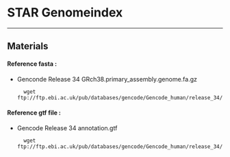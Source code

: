 # STAR Genomeindex
------------------------------
## Materials
#### Reference fasta :

* Genconde Release 34 GRch38.primary_assembly.genome.fa.gz

        wget ftp://ftp.ebi.ac.uk/pub/databases/gencode/Gencode_human/release_34/GRCh38.primary_assembly.genome.fa.gz

#### Reference gtf file :

* Gencode Release 34 annotation.gtf

        wget ftp://ftp.ebi.ac.uk/pub/databases/gencode/Gencode_human/release_34/gencode.v34.annotation.gtf.gz



